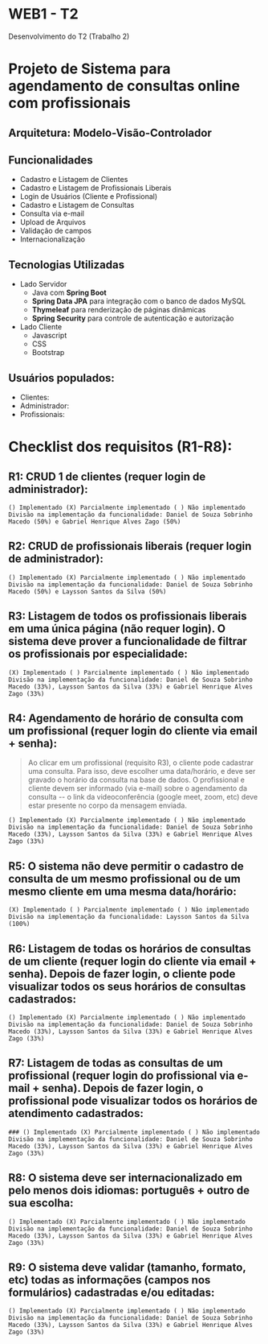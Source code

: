 # WEB1 - T2
Desenvolvimento do T2  (Trabalho 2)

# Projeto de Sistema para agendamento de consultas online com profissionais

## Arquitetura: Modelo-Visão-Controlador

## Funcionalidades
- Cadastro e Listagem de Clientes
- Cadastro e Listagem de Profissionais Liberais
- Login de Usuários (Cliente e Profissional)
- Cadastro e Listagem de Consultas
- Consulta via e-mail
- Upload de Arquivos
- Validação de campos
- Internacionalização

## Tecnologias Utilizadas
- Lado Servidor
  - Java com **Spring Boot**
  - **Spring Data JPA** para integração com o banco de dados MySQL
  - **Thymeleaf** para renderização de páginas dinâmicas
  - **Spring Security** para controle de autenticação e autorização
- Lado Cliente
  - Javascript
  - CSS
  - Bootstrap

## Usuários populados:
- Clientes:
- Administrador:
- Profissionais:
  
# Checklist dos requisitos (R1-R8):

## R1: CRUD 1 de clientes (requer login de administrador):
```
() Implementado (X) Parcialmente implementado ( ) Não implementado
Divisão na implementação da funcionalidade: Daniel de Souza Sobrinho Macedo (50%) e Gabriel Henrique Alves Zago (50%)
```
## R2: CRUD de profissionais liberais (requer login de administrador):
```
() Implementado (X) Parcialmente implementado ( ) Não implementado
Divisão na implementação da funcionalidade: Daniel de Souza Sobrinho Macedo (50%) e Laysson Santos da Silva (50%)
```
## R3: Listagem de todos os profissionais liberais em uma única página (não requer login). O sistema deve prover a funcionalidade de filtrar os profissionais por especialidade:
```
(X) Implementado ( ) Parcialmente implementado ( ) Não implementado
Divisão na implementação da funcionalidade: Daniel de Souza Sobrinho Macedo (33%), Laysson Santos da Silva (33%) e Gabriel Henrique Alves Zago (33%)
```
## R4: Agendamento de horário de consulta com um profissional (requer login do cliente via email + senha):
> Ao clicar em um profissional (requisito R3), o cliente pode cadastrar uma consulta. Para isso, deve escolher uma data/horário, e deve ser gravado o horário da consulta na base de dados. O profissional e cliente devem ser informado (via e-mail) sobre o agendamento da consulta -- o link da videoconferência (google meet, zoom, etc) deve estar presente no corpo da mensagem enviada.
```
() Implementado (X) Parcialmente implementado ( ) Não implementado
Divisão na implementação da funcionalidade: Daniel de Souza Sobrinho Macedo (33%), Laysson Santos da Silva (33%) e Gabriel Henrique Alves Zago (33%)
```
## R5: O sistema não deve permitir o cadastro de consulta de um mesmo profissional ou de um mesmo cliente em uma mesma data/horário:
```
(X) Implementado ( ) Parcialmente implementado ( ) Não implementado
Divisão na implementação da funcionalidade: Laysson Santos da Silva (100%)
```
## R6: Listagem de todas os horários de consultas de um cliente (requer login do cliente via email + senha). Depois de fazer login, o cliente pode visualizar todos os seus horários de consultas cadastrados:
```
() Implementado (X) Parcialmente implementado ( ) Não implementado
Divisão na implementação da funcionalidade: Daniel de Souza Sobrinho Macedo (33%), Laysson Santos da Silva (33%) e Gabriel Henrique Alves Zago (33%)
```
## R7: Listagem de todas as consultas de um profissional (requer login do profissional via e-mail + senha). Depois de fazer login, o profissional pode visualizar todos os horários de atendimento cadastrados:
```
### () Implementado (X) Parcialmente implementado ( ) Não implementado
Divisão na implementação da funcionalidade: Daniel de Souza Sobrinho Macedo (33%), Laysson Santos da Silva (33%) e Gabriel Henrique Alves Zago (33%)
```
## R8: O sistema deve ser internacionalizado em pelo menos dois idiomas: português + outro de sua escolha:
```
() Implementado (X) Parcialmente implementado ( ) Não implementado
Divisão na implementação da funcionalidade: Daniel de Souza Sobrinho Macedo (33%), Laysson Santos da Silva (33%) e Gabriel Henrique Alves Zago (33%)
```
## R9: O sistema deve validar (tamanho, formato, etc) todas as informações (campos nos formulários) cadastradas e/ou editadas:
```
() Implementado (X) Parcialmente implementado ( ) Não implementado
Divisão na implementação da funcionalidade: Daniel de Souza Sobrinho Macedo (33%), Laysson Santos da Silva (33%) e Gabriel Henrique Alves Zago (33%)

